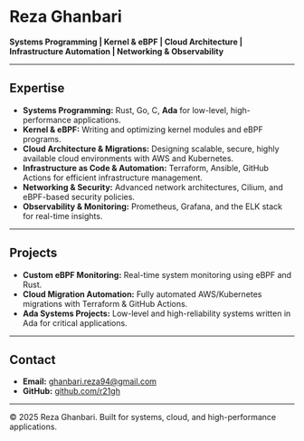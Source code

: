 # Reza Ghanbari

**Systems Programming | Kernel & eBPF | Cloud Architecture | Infrastructure Automation | Networking & Observability**

---

## Expertise

- **Systems Programming:** Rust, Go, C, **Ada** for low-level, high-performance applications.  
- **Kernel & eBPF:** Writing and optimizing kernel modules and eBPF programs.  
- **Cloud Architecture & Migrations:** Designing scalable, secure, highly available cloud environments with AWS and Kubernetes.  
- **Infrastructure as Code & Automation:** Terraform, Ansible, GitHub Actions for efficient infrastructure management.  
- **Networking & Security:** Advanced network architectures, Cilium, and eBPF-based security policies.  
- **Observability & Monitoring:** Prometheus, Grafana, and the ELK stack for real-time insights.  

---

## Projects

- **Custom eBPF Monitoring:** Real-time system monitoring using eBPF and Rust.  
- **Cloud Migration Automation:** Fully automated AWS/Kubernetes migrations with Terraform & GitHub Actions.  
- **Ada Systems Projects:** Low-level and high-reliability systems written in Ada for critical applications.  

---

## Contact

- **Email:** [ghanbari.reza94@gmail.com](mailto:ghanbari.reza94@gmail.com)  
- **GitHub:** [github.com/r21gh](https://github.com/r21gh)  

---

&copy; 2025 Reza Ghanbari. Built for systems, cloud, and high-performance applications.
